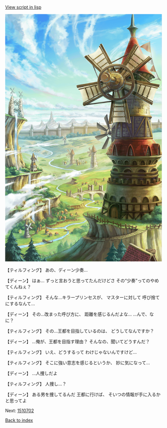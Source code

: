 [View script in lisp](../scripts/1510502.txt)

![005_Windmill.png](../images/backgrounds/005_Windmill.png)

【ティルフィング】
あの、ディーン少奏…

【ディーン】
はぁ…
ずっと言おうと思ってたんだけどさ
その“少奏”ってのやめてくんねぇ？

【ティルフィング】
そんな…キラープリンセスが、
マスターに対して
呼び捨てにするなんて…

【ディーン】
その…改まった呼び方に、
距離を感じるんだよな…
…んで、なに？

【ティルフィング】
その…王都を目指しているのは、
どうしてなんですか？

【ディーン】
…俺が、王都を目指す理由？
そんなの、聞いてどうすんだ？

【ティルフィング】
いえ、どうするって
わけじゃないんですけど…

【ティルフィング】
そこに強い意志を感じるというか、
妙に気になって…

【ディーン】
…人捜しだよ

【ティルフィング】
人捜し…？

【ディーン】
ある男を捜してるんだ
王都に行けば、
そいつの情報が手に入るかと思ってよ

Next: [1510702](1510702.md)

[Back to index](index.md)
